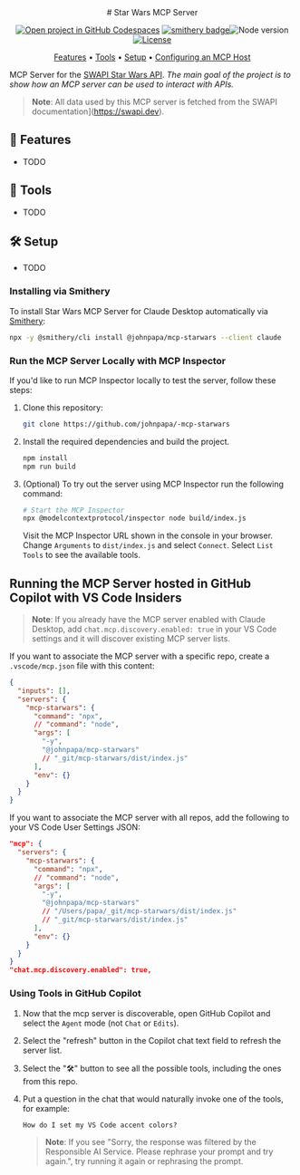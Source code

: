 <div align="center">
# Star Wars MCP Server

[![Open project in GitHub Codespaces](https://img.shields.io/badge/Codespaces-Open-blue?style=flat-square&logo=github)](https://codespaces.new/johnpapa/mcp-starwars?hide_repo_select=true&ref=main&quickstart=true)
[![smithery badge](https://smithery.ai/badge/@johnpapa/mcp-starwars)](https://smithery.ai/server/@johnpapa/mcp-starwars)![Node version](https://img.shields.io/badge/Node.js->=20-3c873a?style=flat-square)
[![License](https://img.shields.io/badge/License-MIT-yellow?style=flat-square)](LICENSE)

[Features](#features) • [Tools](#tools) • [Setup](#setup) • [Configuring an MCP Host](#configuring-an-mcp-host)

</div>

MCP Server for the [SWAPI Star Wars API](https://swapi.dev). _The main goal of the project is to show how an MCP server can be used to interact with APIs._

> **Note**: All data used by this MCP server is fetched from the SWAPI documentation](https://swapi.dev).

<a name="features"></a>

## 🔧 Features

- TODO

<a name="tools"></a>

## 🧰 Tools

- TODO

<a name="setup"></a>

## 🛠️ Setup

- TODO

### Installing via Smithery

To install Star Wars MCP Server for Claude Desktop automatically via [Smithery](https://smithery.ai/server/@johnpapa/mcp-starwars):

```bash
npx -y @smithery/cli install @johnpapa/mcp-starwars --client claude
```

### Run the MCP Server Locally with MCP Inspector

If you'd like to run MCP Inspector locally to test the server, follow these steps:

1. Clone this repository:

   ```bash
   git clone https://github.com/johnpapa/-mcp-starwars
   ```

1. Install the required dependencies and build the project.

   ```bash
   npm install
   npm run build
   ```

1. (Optional) To try out the server using MCP Inspector run the following command:

   ```bash
   # Start the MCP Inspector
   npx @modelcontextprotocol/inspector node build/index.js
   ```

   Visit the MCP Inspector URL shown in the console in your browser. Change `Arguments` to `dist/index.js` and select `Connect`. Select `List Tools` to see the available tools.

<a name="configuring-an-mcp-host"></a>

## Running the MCP Server hosted in GitHub Copilot with VS Code Insiders

> **Note**: If you already have the MCP server enabled with Claude Desktop, add `chat.mcp.discovery.enabled: true` in your VS Code settings and it will discover existing MCP server lists.

If you want to associate the MCP server with a specific repo, create a `.vscode/mcp.json` file with this content:

```json
{
  "inputs": [],
  "servers": {
    "mcp-starwars": {
      "command": "npx",
      // "command": "node",
      "args": [
        "-y",
        "@johnpapa/mcp-starwars"
        // "_git/mcp-starwars/dist/index.js"
      ],
      "env": {}
    }
  }
}
```

If you want to associate the MCP server with all repos, add the following to your VS Code User Settings JSON:

```json
"mcp": {
  "servers": {
    "mcp-starwars": {
      "command": "npx",
      // "command": "node",
      "args": [
        "-y",
        "@johnpapa/mcp-starwars"
        // "/Users/papa/_git/mcp-starwars/dist/index.js"
        // "_git/mcp-starwars/dist/index.js"
      ],
      "env": {}
    }
  }
}
"chat.mcp.discovery.enabled": true,
```

### Using Tools in GitHub Copilot

1. Now that the mcp server is discoverable, open GitHub Copilot and select the `Agent` mode (not `Chat` or `Edits`).
2. Select the "refresh" button in the Copilot chat text field to refresh the server list.
3. Select the "🛠️" button to see all the possible tools, including the ones from this repo.
4. Put a question in the chat that would naturally invoke one of the tools, for example:

   ```
   How do I set my VS Code accent colors?
   ```

   > **Note**: If you see "Sorry, the response was filtered by the Responsible AI Service. Please rephrase your prompt and try again.", try running it again or rephrasing the prompt.
